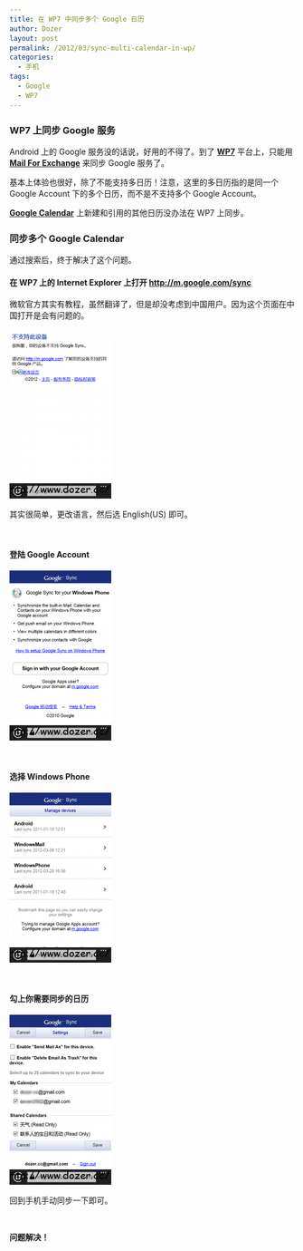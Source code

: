 ```yaml
---
title: 在 WP7 中同步多个 Google 日历
author: Dozer
layout: post
permalink: /2012/03/sync-multi-calendar-in-wp/
categories:
  - 手机
tags:
  - Google
  - WP7
---
```


### WP7 上同步 Google 服务

Android 上的 Google 服务没的话说，好用的不得了。到了 <a href="http://www.google.com/search?q=WP7" target="_blank"><strong>WP7</strong></a> 平台上，只能用 <a href="http://www.google.com/search?q=Mail+For+Exchange" target="_blank"><strong>Mail For Exchange</strong></a> 来同步 Google 服务了。

基本上体验也很好，除了不能支持多日历！注意，这里的多日历指的是同一个 Google Account 下的多个日历，而不是不支持多个 Google Account。

<a href="http://www.google.com/calendar/render" target="_blank"><strong>Google Calendar</strong></a> 上新建和引用的其他日历没办法在 WP7 上同步。

<!--more-->

### 同步多个 Google Calendar

通过搜索后，终于解决了这个问题。

#### 在 WP7 上的 Internet Explorer 上打开 http://m.google.com/sync

微软官方其实有教程，虽然翻译了，但是却没考虑到中国用户。因为这个页面在中国打开是会有问题的。

[<img class="alignnone size-medium wp-image-727" title="error" alt="error" src="/uploads/2012/03/error-180x300.png" width="180" height="300" />][1]

其实很简单，更改语言，然后选 English(US) 即可。

&nbsp;

#### 登陆 Google Account

[<img class="alignnone size-medium wp-image-728" title="login" alt="login" src="/uploads/2012/03/login-180x300.png" width="180" height="300" />][2]

&nbsp;

#### 选择 Windows Phone

[<img class="alignnone size-medium wp-image-729" title="platform" alt="platform" src="/uploads/2012/03/platform-180x300.png" width="180" height="300" />][3]

&nbsp;

#### 勾上你需要同步的日历

[<img class="alignnone size-medium wp-image-730" title="save" alt="save" src="/uploads/2012/03/save-180x300.png" width="180" height="300" />][4]

回到手机手动同步一下即可。

&nbsp;

**问题解决！**

&nbsp;

&nbsp;

 [1]: /uploads/2012/03/error.png
 [2]: /uploads/2012/03/login.png
 [3]: /uploads/2012/03/platform.png
 [4]: /uploads/2012/03/save.png
